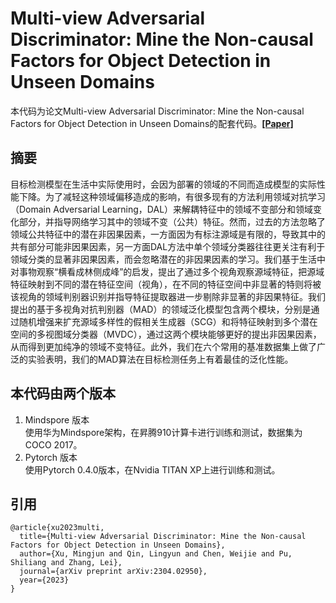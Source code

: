 # Multi-view Adversarial Discriminator: Mine the Non-causal Factors for Object Detection in Unseen Domains

本代码为论文Multi-view Adversarial Discriminator: Mine the Non-causal Factors for Object Detection in Unseen Domains的配套代码。[**[Paper]**](https://arxiv.org/abs/2304.02950)

## 摘要
目标检测模型在生活中实际使用时，会因为部署的领域的不同而造成模型的实际性能下降。为了减轻这种领域偏移造成的影响，有很多现有的方法利用领域对抗学习（Domain Adversarial Learning，DAL）来解耦特征中的领域不变部分和领域变化部分，并指导网络学习其中的领域不变（公共）特征。然而，过去的方法忽略了领域公共特征中的潜在非因果因素，一方面因为有标注源域是有限的，导致其中的共有部分可能非因果因素，另一方面DAL方法中单个领域分类器往往更关注有利于领域分类的显著非因果因素，而会忽略潜在的非因果因素的学习。我们基于生活中对事物观察“横看成林侧成峰”的启发，提出了通过多个视角观察源域特征，把源域特征映射到不同的潜在特征空间（视角），在不同的特征空间中非显著的特则将被该视角的领域判别器识别并指导特征提取器进一步剔除非显著的非因果特征。我们提出的基于多视角对抗判别器（MAD）的领域泛化模型包含两个模块，分别是通过随机增强来扩充源域多样性的假相关生成器（SCG）和将特征映射到多个潜在空间的多视图域分类器（MVDC），通过这两个模块能够更好的提出非因果因素，从而得到更加纯净的领域不变特征。此外，我们在六个常用的基准数据集上做了广泛的实验表明，我们的MAD算法在目标检测任务上有着最佳的泛化性能。

## 本代码由两个版本
1. Mindspore 版本  
   使用华为Mindspore架构，在昇腾910计算卡进行训练和测试，数据集为COCO 2017。
2. Pytorch 版本  
   使用Pytorch 0.4.0版本，在Nvidia TITAN XP上进行训练和测试。

## 引用
```
@article{xu2023multi,
  title={Multi-view Adversarial Discriminator: Mine the Non-causal Factors for Object Detection in Unseen Domains},
  author={Xu, Mingjun and Qin, Lingyun and Chen, Weijie and Pu, Shiliang and Zhang, Lei},
  journal={arXiv preprint arXiv:2304.02950},
  year={2023}
}
```